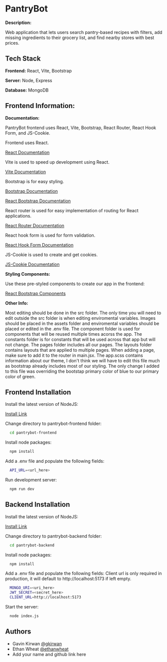 # PantryBot

**Description:**

Web application that lets users search pantry-based recipes with filters, add missing ingredients to their grocery list, and find nearby stores with best prices.

## Tech Stack

**Frontend:** React, Vite, Bootstrap

**Server:** Node, Express

**Database:** MongoDB

## Frontend Information:

**Documentation:**

PantryBot frontend uses React, Vite, Bootstrap, React Router, React Hook Form, and JS-Cookie.

Frontend uses React.

[React Documentation](https://react.dev/)

Vite is used to speed up development using React.

[Vite Documentation](https://vite.dev/)

Bootstrap is for easy styling.

[Bootstrap Documentation](https://getbootstrap.com/)

[React Bootstrap Documentation](https://react-bootstrap.netlify.app/)

React router is used for easy implementation of routing for React applications.

[React Router Documentation](https://reactrouter.com/en/main)

React hook form is used for form validation.

[React Hook Form Documentation](https://www.react-hook-form.com/)

JS-Cookie is used to create and get cookies.

[JS-Cookie Documentation](https://github.com/js-cookie/js-cookie)

**Styling Components:**

Use these pre-styled components to create our app in the frontend:

[React Bootstrap Components](https://react-bootstrap.netlify.app/docs/components/accordion)

**Other Info:**

Most editing should be done in the src folder. The only time you will need to edit outside the src folder is when editing enviromental variables. Images should be placed in the assets folder and enviromental variables should be placed or edited in the .env file. The component folder is used for components that will be reused multiple times acorss the app. The constants folder is for constants that will be used across that app but will not change. The pages folder includes all our pages. The layouts folder contains layouts that are applied to multiple pages. When adding a page, make sure to add it to the router in main.jsx. The app.scss contains information about our theme, I don't think we will have to edit this file much as bootstrap already includes most of our styling. The only change I added to this file was overriding the bootstap primary color of blue to our primary color of green.

## Frontend Installation

Install the latest version of NodeJS:

[Install Link](https://nodejs.org/en)

Change directory to pantrybot-frontend folder:

```bash
  cd pantrybot-frontend
```

Install node packages:

```bash
  npm install
```

Add a .env file and populate the following fields:

```bash
  API_URL=<url_here>
```

Run development server:

```bash
  npm run dev
```

## Backend Installation

Install the latest version of NodeJS:

[Install Link](https://nodejs.org/en)

Change directory to pantrybot-backend folder:

```bash
  cd pantrybot-backend
```

Install node packages:

```bash
  npm install
```

Add a .env file and populate the following fields:
Client url is only required in production, it will default to http://localhost:5173 if left empty.

```bash
  MONGO_URI=<uri_here>
  JWT_SECRET=<secret_here>
  CLIENT_URL=http://localhost:5173
```

Start the server:

```bash
  node index.js
```

## Authors

- Gavin Kirwan [@gkirwan](https://www.github.com/gkirwan43)
- Ethan Wheat [@ethanwheat](https://github.com/ethanwheat)
- Add your name and github link here

